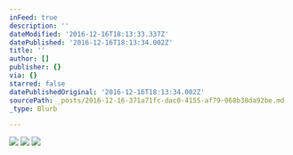 ```yaml
---
inFeed: true
description: ''
dateModified: '2016-12-16T18:13:33.337Z'
datePublished: '2016-12-16T18:13:34.002Z'
title: ''
author: []
publisher: {}
via: {}
starred: false
datePublishedOriginal: '2016-12-16T18:13:34.002Z'
sourcePath: _posts/2016-12-16-371a71fc-dac0-4155-af79-068b38da92be.md
_type: Blurb

---
```

![](https://the-grid-user-content.s3-us-west-2.amazonaws.com/fc26ac7b-673a-4bef-8808-b60200f138bf.jpg)
![](https://the-grid-user-content.s3-us-west-2.amazonaws.com/f11c8b82-d352-45e5-8132-b5f61cf3a116.jpg)
![](https://the-grid-user-content.s3-us-west-2.amazonaws.com/83656d5a-1182-4ed5-86fa-89f2a39882ea.jpg)